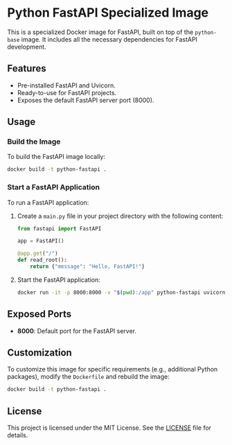 
# Python FastAPI Specialized Image

This is a specialized Docker image for FastAPI, built on top of the `python-base` image. It includes all the necessary dependencies for FastAPI development.

## Features
- Pre-installed FastAPI and Uvicorn.
- Ready-to-use for FastAPI projects.
- Exposes the default FastAPI server port (8000).

## Usage

### Build the Image
To build the FastAPI image locally:
```bash
docker build -t python-fastapi .
```

### Start a FastAPI Application
To run a FastAPI application:
1. Create a `main.py` file in your project directory with the following content:
   ```python
   from fastapi import FastAPI

   app = FastAPI()

   @app.get("/")
   def read_root():
       return {"message": "Hello, FastAPI!"}
   ```
2. Start the FastAPI application:
   ```bash
   docker run -it -p 8000:8000 -v "$(pwd):/app" python-fastapi uvicorn main:app --host 0.0.0.0 --port 8000
   ```

## Exposed Ports
- **8000**: Default port for the FastAPI server.

## Customization
To customize this image for specific requirements (e.g., additional Python packages), modify the `Dockerfile` and rebuild the image:
```bash
docker build -t python-fastapi .
```

## License
This project is licensed under the MIT License. See the [LICENSE](../LICENSE) file for details.
